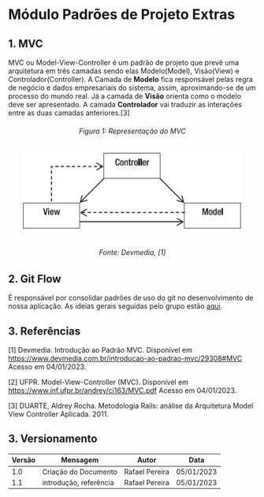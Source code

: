 # Módulo Padrões de Projeto Extras

## 1. MVC
MVC ou Model-View-Controller é um padrão de projeto que prevê uma arquitetura em três camadas sendo elas Modelo(Model), Visão(View) e Controlador(Controller). A Camada de **Modelo** fica responsável pelas regra de negócio e dados empresariais do sistema, assim, aproximando-se de um processo do mundo real.  Já a camada de **Visão** orienta como o modelo deve ser apresentado. A camada **Controlador** vai traduzir as interações entre as duas camadas anteriores.[3]

<h6 align='center'>Figura 1: Representação do MVC<h6/>

<center>
<img width="450px" src="../assets/MVC.jpg" alt="MVC"> 
</center>

<h6 align='center'>Fonte: Devmedia, [1]<h6/>

## 2. Git Flow
É responsável por consolidar padrões de uso do git no desenvolvimento de nossa aplicação. As ideias gerais seguidas pelo grupo estão [aqui](./gitflow.md).

## 3. Referências
[1] Devmedia. Introdução ao Padrão MVC. Disponível em <https://www.devmedia.com.br/introducao-ao-padrao-mvc/29308#MVC> Acesso em 04/01/2023.

[2] UFPR. Model-View-Controller (MVC). Disponível em <https://www.inf.ufpr.br/andrey/ci163/MVC.pdf> Acesso em 04/01/2023.

[3] DUARTE, Aldrey Rocha. Metodologia Rails: análise da Arquitetura Model View Controller Aplicada. 2011.

## 3. Versionamento
| Versão | Mensagem              | Autor        | Data       |
|--------|-----------------------|--------------|------------|
| 1.0    | Criação do Documento  | Rafael Pereira| 05/01/2023 |
| 1.1    | introdução, referência | Rafael Pereira  | 05/01/2023|